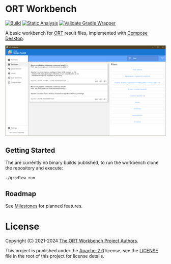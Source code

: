 # ORT Workbench

[![Build](https://github.com/oss-review-toolkit/ort-workbench/actions/workflows/build.yml/badge.svg)](https://github.com/oss-review-toolkit/ort-workbench/actions/workflows/build.yml)
[![Static Analysis](https://github.com/oss-review-toolkit/ort-workbench/actions/workflows/static-analysis.yml/badge.svg)](https://github.com/oss-review-toolkit/ort-workbench/actions/workflows/static-analysis.yml)
[![Validate Gradle Wrapper](https://github.com/oss-review-toolkit/ort-workbench/actions/workflows/gradle-wrapper-validation.yml/badge.svg)](https://github.com/oss-review-toolkit/ort-workbench/actions/workflows/gradle-wrapper-validation.yml)

A basic workbench for [ORT](https://oss-review-toolkit.org) result files, implemented with
[Compose Desktop](https://www.jetbrains.com/lp/compose-mpp/).

![Screenshot](assets/screenshot.png)

## Getting Started

The are currently no binary builds published, to run the workbench clone the repository and execute:

```shell
./gradlew run
```

## Roadmap

See [Milestones](https://github.com/oss-review-toolkit/ort-workbench/milestones?direction=asc&sort=title&state=open) for
planned features.

# License

Copyright (C) 2021-2024 [The ORT Workbench Project Authors](./NOTICE).

This project is published under the [Apache-2.0](https://www.apache.org/licenses/LICENSE-2.0.html) license, see the
[LICENSE](./LICENSE) file in the root of this project for license details.
